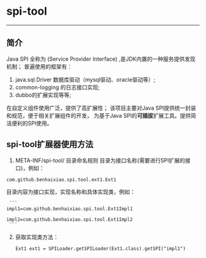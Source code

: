 #  spi-tool
----
## 简介 
Java SPI 全称为 (Service Provider Interface) ,是JDK内置的一种服务提供发现机制；
普遍使用的框架有：

1. java.sql.Driver 数据库驱动（mysql驱动、oracle驱动等）;
2. common-logging 的日志接口实现;
3. dubbo的扩展实现等等;

在自定义组件使用广泛，提供了高扩展性；
该项目主要对Java SPI提供统一封装和规范，便于相关扩展组件的开发，
为基于Java SPI的**可插拔**扩展工具。提供简洁便利的SPI使用。
## spi-tool扩展器使用方法

1. META-INF/spi-tool/  目录命名规则
目录为接口名称(需要进行SPI扩展的接口)，例如：

  ```com.github.benhaixiao.spi.tool.ext1.Ext1```
  
目录内容为接口实现，实现名称和具体实现类，例如：

     ```
    impl1=com.github.benhaixiao.spi.tool.Ext1Impl1
    
    impl2=com.github.benhaixiao.spi.tool.Ext1Impl2
     ```

2. 获取实现类方法：
    ```
    Ext1 ext1 = SPILoader.getSPILoader(Ext1.class).getSPI("impl1")
    ```

